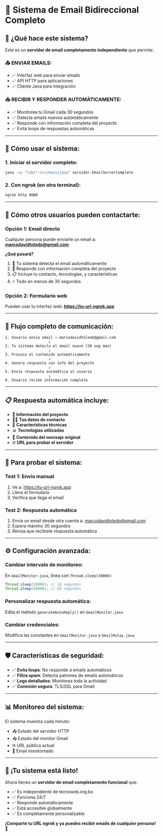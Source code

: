 # 📧 Sistema de Email Bidireccional Completo

## 🎯 **¿Qué hace este sistema?**

Este es un **servidor de email completamente independiente** que permite:

### 📤 **ENVIAR EMAILS:**
- ✅ Interfaz web para enviar emails
- ✅ API HTTP para aplicaciones
- ✅ Cliente Java para integración

### 📥 **RECIBIR Y RESPONDER AUTOMÁTICAMENTE:**
- ✅ Monitorea tu Gmail cada 30 segundos
- ✅ Detecta emails nuevos automáticamente
- ✅ Responde con información completa del proyecto
- ✅ Evita loops de respuestas automáticas

---

## 🚀 **Cómo usar el sistema:**

### **1. Iniciar el servidor completo:**
```bash
java -cp "lib/*:src/main/java" servidor.EmailServerComplete
```

### **2. Con ngrok (en otra terminal):**
```bash
ngrok http 8080
```

---

## 📨 **Cómo otros usuarios pueden contactarte:**

### **Opción 1: Email directo**
Cualquier persona puede enviarte un email a: **marcodavidtoledo@gmail.com**

**¿Qué pasará?**
1. 📧 Tu sistema detecta el email automáticamente
2. 🤖 Responde con información completa del proyecto
3. 📋 Incluye tu contacto, tecnologías, y características
4. ⚡ Todo en menos de 30 segundos

### **Opción 2: Formulario web**
Pueden usar tu interfaz web: **https://tu-url-ngrok.app**

---

## 🔄 **Flujo completo de comunicación:**

```
1. Usuario envía email → marcodavidtoledo@gmail.com
                    ↓
2. Tu sistema detecta el email nuevo (30 seg max)
                    ↓
3. Procesa el contenido automáticamente
                    ↓
4. Genera respuesta con info del proyecto
                    ↓
5. Envía respuesta automática al usuario
                    ↓
6. Usuario recibe información completa
```

---

## 📋 **Respuesta automática incluye:**

- 🚀 **Información del proyecto**
- 👨‍💻 **Tus datos de contacto**
- 🔧 **Características técnicas**
- 📊 **Tecnologías utilizadas**
- 🎯 **Contenido del mensaje original**
- 🌐 **URL para probar el servidor**

---

## 🧪 **Para probar el sistema:**

### **Test 1: Envío manual**
1. Ve a: https://tu-url-ngrok.app
2. Llena el formulario
3. Verifica que llega el email

### **Test 2: Respuesta automática**
1. Envía un email desde otra cuenta a: marcodavidtoledo@gmail.com
2. Espera máximo 30 segundos
3. Revisa que recibiste respuesta automática

---

## ⚙️ **Configuración avanzada:**

### **Cambiar intervalo de monitoreo:**
En `GmailMonitor.java`, línea con `Thread.sleep(30000)`:
```java
Thread.sleep(10000); // 10 segundos
Thread.sleep(60000); // 60 segundos
```

### **Personalizar respuesta automática:**
Edita el método `generateAutoReply()` en `GmailMonitor.java`

### **Cambiar credenciales:**
Modifica las constantes en `GmailMonitor.java` y `GmailRelay.java`

---

## 🛡️ **Características de seguridad:**

- ✅ **Evita loops**: No responde a emails automáticos
- ✅ **Filtra spam**: Detecta patrones de emails automáticos
- ✅ **Logs detallados**: Monitorea toda la actividad
- ✅ **Conexión segura**: TLS/SSL para Gmail

---

## 📊 **Monitoreo del sistema:**

El sistema muestra cada minuto:
- 📤 Estado del servidor HTTP
- 📥 Estado del monitor Gmail
- 🌐 URL pública actual
- 📧 Email monitoreado

---

## 🎉 **¡Tu sistema está listo!**

Ahora tienes un **servidor de email completamente funcional** que:
- ✅ Es independiente de tecnoweb.org.bo
- ✅ Funciona 24/7
- ✅ Responde automáticamente
- ✅ Está accesible globalmente
- ✅ Es completamente personalizable

**¡Comparte tu URL ngrok y ya puedes recibir emails de cualquier persona!** 🚀 